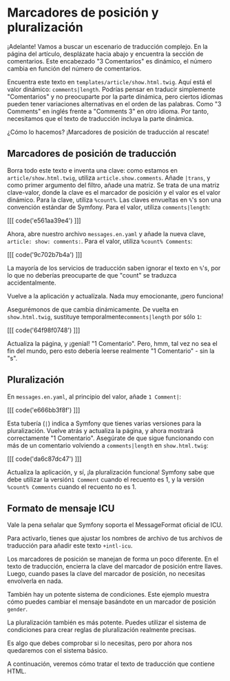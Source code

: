 # Marcadores de posición y pluralización

¡Adelante! Vamos a buscar un escenario de traducción complejo. En la página del artículo, desplázate hacia abajo y encuentra la sección de comentarios. Este encabezado "3 Comentarios" es dinámico, el número cambia en función del número de comentarios.

Encuentra este texto en `templates/article/show.html.twig`. Aquí está el valor dinámico: `comments|length`. Podrías pensar en traducir simplemente "Comentarios" y no preocuparte por la parte dinámica, pero ciertos idiomas pueden tener variaciones alternativas en el orden de las palabras. Como "3 Comments" en inglés frente a "Comments 3" en otro idioma. Por tanto, necesitamos que el texto de traducción incluya la parte dinámica.

¿Cómo lo hacemos? ¡Marcadores de posición de traducción al rescate!

## Marcadores de posición de traducción

Borra todo este texto e inventa una clave: como estamos en `article/show.html.twig`, utiliza `article.show.comments`. Añade `|trans`, y como primer argumento del filtro, añade una matriz. Se trata de una matriz clave-valor, donde la clave es el marcador de posición y el valor es el valor dinámico. Para la clave, utiliza `%count%`. Las claves envueltas en `%`'s son una convención estándar de Symfony. Para el valor, utiliza `comments|length`:

[[[ code('e561aa39e4') ]]]

Ahora, abre nuestro archivo `messages.en.yaml` y añade la nueva clave, `article: show: comments:`. Para el valor, utiliza `%count% Comments`:

[[[ code('9c702b7b4a') ]]]

La mayoría de los servicios de traducción saben ignorar el texto en `%`'s, por lo que no deberías preocuparte de que "count" se traduzca accidentalmente.

Vuelve a la aplicación y actualízala. Nada muy emocionante, ¡pero funciona!

Asegurémonos de que cambia dinámicamente. De vuelta en `show.html.twig`, sustituye temporalmente`comments|length` por sólo `1`:

[[[ code('64f98f0748') ]]]

Actualiza la página, y ¡genial! "1 Comentario". Pero, hmm, tal vez no sea el fin del mundo, pero esto debería leerse realmente "1 Comentario" - sin la "s".

## Pluralización

En `messages.en.yaml`, al principio del valor, añade `1 Comment|`:

[[[ code('e666bb3f8f') ]]]

Esta tubería (`|`) indica a Symfony que tienes varias versiones para la pluralización. Vuelve atrás y actualiza la página, y ahora mostrará correctamente "1 Comentario". Asegúrate de que sigue funcionando con más de un comentario volviendo a `comments|length` en `show.html.twig`:

[[[ code('da6c87dc47') ]]]

Actualiza la aplicación, y sí, ¡la pluralización funciona! Symfony sabe que debe utilizar la versión`1 Comment` cuando el recuento es 1, y la versión `%count% Comments` cuando el recuento no es 1.

## Formato de mensaje ICU

Vale la pena señalar que Symfony soporta el MessageFormat oficial de ICU.

Para activarlo, tienes que ajustar los nombres de archivo de tus archivos de traducción para añadir este texto `+intl-icu`.

Los marcadores de posición se manejan de forma un poco diferente. En el texto de traducción, encierra la clave del marcador de posición entre llaves. Luego, cuando pases la clave del marcador de posición, no necesitas envolverla en nada.

También hay un potente sistema de condiciones. Este ejemplo muestra cómo puedes cambiar el mensaje basándote en un marcador de posición `gender`.

La pluralización también es más potente. Puedes utilizar el sistema de condiciones para crear reglas de pluralización realmente precisas.

Es algo que debes comprobar si lo necesitas, pero por ahora nos quedaremos con el sistema básico.

A continuación, veremos cómo tratar el texto de traducción que contiene HTML.
